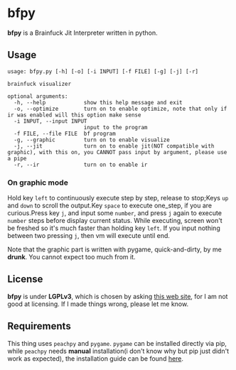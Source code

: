 # bfpy

**bfpy** is a Brainfuck Jit Interpreter written in python.

## Usage

```text
usage: bfpy.py [-h] [-o] [-i INPUT] [-f FILE] [-g] [-j] [-r]

brainfuck visualizer

optional arguments:
  -h, --help            show this help message and exit
  -o, --optimize        turn on to enable optimize, note that only if ir was enabled will this option make sense
  -i INPUT, --input INPUT
                        input to the program
  -f FILE, --file FILE  bf program
  -g, --graphic         turn on to enable visualize
  -j, --jit             turn on to enable jit(NOT compatible with graphic), with this on, you CANNOT pass input by argument, please use a pipe
  -r, --ir              turn on to enable ir
```

### On graphic mode

Hold key `left` to continuously execute step by step, release to stop;Keys `up` and `down` to scroll the output.Key `space` to execute one_step, if you are curious.Press key `j`, and input some `number`, and press `j` again to execute `number` steps before display current status. While executing, screen won't be freshed so it's much faster than holding key `left`. If you input nothing between two pressing `j`, then vm will execute until end.

Note that the graphic part is written with pygame, quick-and-dirty, by me **drunk**. You cannot expect too much from it.

## License

**bfpy** is under **LGPLv3**, which is chosen by asking [this web site](https://ufal.github.io/public-license-selector/), for I am not good at licensing. If I made things wrong, please let me know.

## Requirements

This thing uses `peachpy` and `pygame`. `pygame` can be installed directly via pip, while `peachpy` needs **manual** installation(i don't know why but pip just didn't work as expected), the installation guide can be found [here](https://github.com/Maratyszcza/PeachPy/blob/master/README.rst#installation).
